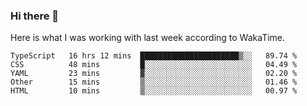 ### Hi there 👋

Here is what I was working with last week according to WakaTime. 
<!--START_SECTION:waka-->
```text
TypeScript   16 hrs 12 mins  ██████████████████████▒░░   89.74 % 
CSS          48 mins         █░░░░░░░░░░░░░░░░░░░░░░░░   04.49 % 
YAML         23 mins         ▓░░░░░░░░░░░░░░░░░░░░░░░░   02.20 % 
Other        15 mins         ▒░░░░░░░░░░░░░░░░░░░░░░░░   01.46 % 
HTML         10 mins         ▒░░░░░░░░░░░░░░░░░░░░░░░░   00.97 % 
```
<!--END_SECTION:waka-->

<!--
**keithort/keithort** is a ✨ _special_ ✨ repository because its `README.md` (this file) appears on your GitHub profile.

Here are some ideas to get you started:

- 🔭 I’m currently working on ...
- 🌱 I’m currently learning ...
- 👯 I’m looking to collaborate on ...
- 🤔 I’m looking for help with ...
- 💬 Ask me about ...
- 📫 How to reach me: ...
- 😄 Pronouns: ...
- ⚡ Fun fact: ...
-->
